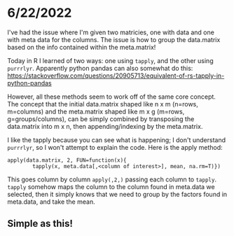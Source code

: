 # 6/22/2022
I've had the issue where I'm given two matricies, one with data and one with meta
data for the columns. The issue is how to group the data.matrix based on the info
contained within the meta.matrix!


Today in R I learned of two ways: one using ```tapply```, and the other using ```purrrlyr```.
Apparently python pandas can also somewhat do this: https://stackoverflow.com/questions/20905713/equivalent-of-rs-tapply-in-python-pandas


However, all these methods seem to work off of the same core concept. The concept that the initial data.matrix
shaped like n x m (n=rows, m=columns) and the meta.matrix shaped like m x g (m=rows, 
g=groups/columns), can be simply combined by transposing the data.matrix into m x n, then
appending/indexing by the meta.matrix.


I like the tapply because you can see what is happening; I don't understand ```purrrlyr```,
so I won't attempt to explain the code. Here is the apply method:
```
apply(data.matrix, 2, FUN=function(x){
		tapply(x, meta.data[,<column of interest>], mean, na.rm=T)})
```

This goes column by column ```apply(,2,)``` passing each column to ```tapply```.
```tapply``` somehow maps the column to the column found in meta.data we selected,
then it simply knows that we need to group by the factors found in meta.data, and
take the mean.

## Simple as this!
